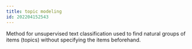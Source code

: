 ```yaml
---
title: topic modeling
id: 202204152543
---
```


Method for unsupervised text classification used to find natural groups of items (topics) without specifying the items beforehand.
